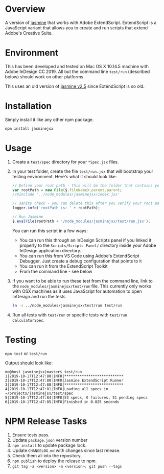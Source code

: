 # Overview

A version of [jasmine](https://jasmine.github.io) that works with Adobe ExtendScript.  ExtendScript is a JavaScript variant that allows you to create and run scripts that extend Adobe's Creative Suite.

# Environment

This has been developed and tested on Mac OS X 10.14.5 machine with Adobe InDesign CC 2019. All but the command line `test/run` (described below) should work on other platforms.

This uses an old version of [jasmine v2.5](https://jasmine.github.io/2.5/introduction) since ExtendScript is so old.

# Installation

Simply install it like any other npm package.

```sh
npm install jasminejsx
```

# Usage

1. Create a `test/spec` directory for your `*Spec.jsx` files.
2. In your test folder, create the file `test/run.jsx` that will bootstrap your testing environment. Here's what it should look like:

    ```js
    // Define your root path - this will be the folder that contains your node_modules folder
	var rootPath = new File($.fileName).parent.parent;
	//@include '../node_modules/jasminejsx/index.jsx'

	// sanity check - you can delete this after you verify your root path is correct
	logger.info('rootPath is: ' + rootPath);

	// Run Jasmine
	$.evalFile(rootPath + '/node_modules/jasminejsx/test/run.jsx');
    ```

	You can run this script in a few ways:

	* You can run this through an InDesign Scripts panel if you linked it properly to the `Scripts/Scripts Panel/` directory inside your Adobe InDesign application directory.
	* You can run this from VS Code using Adobe's ExtendScript Debugger. Just create a debug configuration that points to it
	* You can run it from the ExtendScript Toolkit
	* From the command line - see below

3. If you want to be able to run these test from the command line, link to the `node_modules/jasminejsx/test/run` file. This currently only works with OSX machines as it uses JavaScript for automation to open InDesign and run the tests.

    ```bash
    ln -s ../node_modules/jasminejsx/test/run test/run
    ```

4. Run all tests with `test/run` or specific tests with `test/run CalculatorSpec`.

# Testing

`npm test` or `test/run`

Output should look like:

```
me@host jasminejsx|master$ test/run
1|2019-10-17T12:47:80|INFO|***************************
2|2019-10-17T12:47:80|INFO|Jasmine ExtendScript Runner
3|2019-10-17T12:47:80|INFO|***************************
4|2019-10-17T12:47:81|INFO|Loading all specs in ~/projects/jasminejsx/test/spec
5|2019-10-17T12:47:84|INFO|53 specs, 0 failures, 51 pending specs
6|2019-10-17T12:47:85|INFO|Finished in 0.025 seconds
```

# NPM Release Tasks

1. Ensure tests pass.
1. Update `package.json` version number
1. `npm install` to update package lock.
1. Update `CHANGELOG.md` with changes since last release.
1. Check them all into the repository.
1. `npm publish` to deploy the release to npm.
1. `git tag -a <version> -m <version>; git push --tags`
